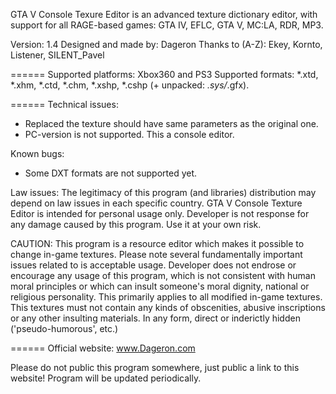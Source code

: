 GTA V Console Texure Editor is an advanced texture dictionary editor, with support for all RAGE-based games: GTA IV, EFLC, GTA V, MC:LA, RDR, MP3.

Version: 1.4
Designed and made by: Dageron
Thanks to (A-Z): Ekey, Kornto, Listener, SILENT_Pavel

======
Supported platforms: Xbox360 and PS3
Supported formats: *.xtd, *.xhm, *.ctd, *.chm, *.xshp, *.cshp (+ unpacked: *.sys/*.gfx).

======
Technical issues:
* Replaced the texture should have same parameters as the original one.
* PC-version is not supported. This a console editor.

Known bugs:
* Some DXT formats are not supported yet.

Law issues:
The legitimacy of this program (and libraries) distribution may depend on law issues in each specific country. GTA V Console Texture Editor is intended for personal usage only. Developer is not response for any damage caused by this program. Use it at your own risk.

CAUTION:
This program is a resource editor which makes it possible to change in-game textures. Please note several fundamentally important issues related to is acceptable usage. Developer does not endrose or encourage any usage of this program, which is not consistent with human moral principles or which can insult someone's moral dignity, national or religious personality. This primarily applies to all modified in-game textures. This textures must not contain any kinds of obscenities, abusive inscriptions or any other insulting materials. In any form, direct or inderictly hidden ('pseudo-humorous', etc.)

======
Official website: www.Dageron.com

Please do not public this program somewhere, just public a link to this website! Program will be updated periodically.
